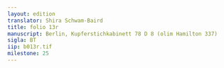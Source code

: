 ```yaml
---
layout: edition
translator: Shira Schwam-Baird
title: folio 13r
manuscript: Berlin, Kupferstichkabinett 78 D 8 (olim Hamilton 337)
sigla: BT
iip: b013r.tif
milestone: 25
---
```



